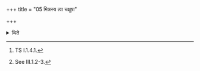 +++
title = "05 मित्रस्य त्वा चक्षुषा"

+++

<details><summary>थिते</summary>

5. With mitrasya tvā cakṣuṣā...[^1] he looks at the Prāśitra being cut.[^2]  

[^1]: TS I.1.4.1.  

[^2]: See III.1.2-3.
</details>

